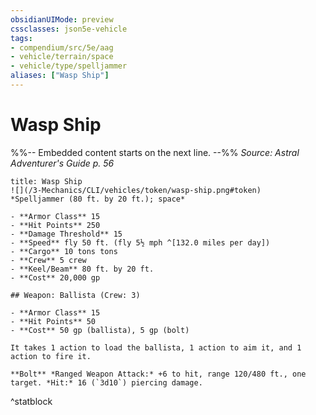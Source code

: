 ```yaml
---
obsidianUIMode: preview
cssclasses: json5e-vehicle
tags:
- compendium/src/5e/aag
- vehicle/terrain/space
- vehicle/type/spelljammer
aliases: ["Wasp Ship"]
---
```

# Wasp Ship
%%-- Embedded content starts on the next line. --%%
*Source: Astral Adventurer's Guide p. 56*  

```ad-statblock
title: Wasp Ship
![](/3-Mechanics/CLI/vehicles/token/wasp-ship.png#token)
*Spelljammer (80 ft. by 20 ft.); space*

- **Armor Class** 15
- **Hit Points** 250
- **Damage Threshold** 15
- **Speed** fly 50 ft. (fly 5½ mph ^[132.0 miles per day])
- **Cargo** 10 tons tons
- **Crew** 5 crew
- **Keel/Beam** 80 ft. by 20 ft.
- **Cost** 20,000 gp

## Weapon: Ballista (Crew: 3)

- **Armor Class** 15
- **Hit Points** 50
- **Cost** 50 gp (ballista), 5 gp (bolt)

It takes 1 action to load the ballista, 1 action to aim it, and 1 action to fire it.

**Bolt** *Ranged Weapon Attack:* +6 to hit, range 120/480 ft., one target. *Hit:* 16 (`3d10`) piercing damage.
```
^statblock